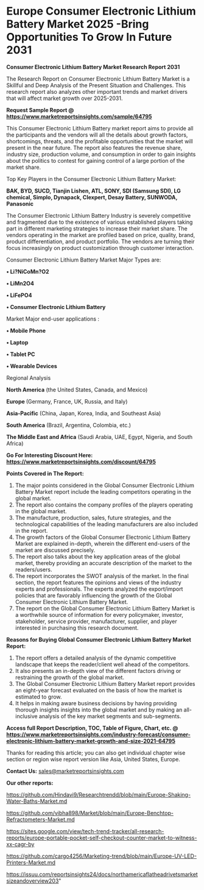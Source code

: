 # Europe Consumer Electronic Lithium Battery Market 2025 -Bring Opportunities To Grow In Future 2031

<strong>Consumer Electronic Lithium Battery Market Research Report 2031</strong>

The Research Report on Consumer Electronic Lithium Battery Market is a Skillful and Deep Analysis of the Present Situation and Challenges. This research report also analyzes other important trends and market drivers that will affect market growth over 2025-2031.

<strong>Request Sample Report @ <a href=https://www.marketreportsinsights.com/sample/64795>https://www.marketreportsinsights.com/sample/64795</a></strong>

This Consumer Electronic Lithium Battery market report aims to provide all the participants and the vendors will all the details about growth factors, shortcomings, threats, and the profitable opportunities that the market will present in the near future. The report also features the revenue share, industry size, production volume, and consumption in order to gain insights about the politics to contest for gaining control of a large portion of the market share.

Top Key Players in the Consumer Electronic Lithium Battery Market:

<strong>BAK, BYD, SUCD, Tianjin Lishen, ATL, SONY, SDI (Samsung SDI), LG chemical, Simplo, Dynapack, Clexpert, Desay Battery, SUNWODA, Panasonic</strong>

The Consumer Electronic Lithium Battery Industry is severely competitive and fragmented due to the existence of various established players taking part in different marketing strategies to increase their market share. The vendors operating in the market are profiled based on price, quality, brand, product differentiation, and product portfolio. The vendors are turning their focus increasingly on product customization through customer interaction.

Consumer Electronic Lithium Battery Market Major Types are:

<strong>• Li?NiCoMn?O2

• LiMn2O4

• LiFePO4

• Consumer Electronic Lithium Battery</strong>

Market Major end-user applications :

<strong>• Mobile Phone

• Laptop

• Tablet PC

• Wearable Devices</strong>

Regional Analysis

</u><strong><b>North America</b></strong> (the United States, Canada, and Mexico)

<strong><b>Europe </b></strong>(Germany, France, UK, Russia, and Italy)

<strong><b>Asia-Pacific</b></strong> (China, Japan, Korea, India, and Southeast Asia)

<strong><b>South America</b></strong> (Brazil, Argentina, Colombia, etc.)

<strong><b>The Middle East and Africa</b></strong> (Saudi Arabia, UAE, Egypt, Nigeria, and South Africa)

<strong>Go For Interesting Discount Here: <a href=https://www.marketreportsinsights.com/discount/64795>https://www.marketreportsinsights.com/discount/64795</a></strong>

<strong>Points Covered in The Report:</strong>
<ol>
  <li>The major points considered in the Global Consumer Electronic Lithium Battery Market report include the leading competitors operating in the global market.</li>
  <li>The report also contains the company profiles of the players operating in the global market.</li>
  <li>The manufacture, production, sales, future strategies, and the technological capabilities of the leading manufacturers are also included in the report.</li>
  <li>The growth factors of the Global Consumer Electronic Lithium Battery Market are explained in-depth, wherein the different end-users of the market are discussed precisely.</li>
  <li>The report also talks about the key application areas of the global market, thereby providing an accurate description of the market to the readers/users.</li>
  <li>The report incorporates the SWOT analysis of the market. In the final section, the report features the opinions and views of the industry experts and professionals. The experts analyzed the export/import policies that are favorably influencing the growth of the Global Consumer Electronic Lithium Battery Market.</li>
  <li>The report on the Global Consumer Electronic Lithium Battery Market is a worthwhile source of information for every policymaker, investor, stakeholder, service provider, manufacturer, supplier, and player interested in purchasing this research document.</li>
</ol>
<strong>Reasons for Buying Global Consumer Electronic Lithium Battery Market Report:</strong>

<ol>
  <li>The report offers a detailed analysis of the dynamic competitive landscape that keeps the reader/client well ahead of the competitors.</li>
  <li>It also presents an in-depth view of the different factors driving or restraining the growth of the global market.</li>
  <li>The Global Consumer Electronic Lithium Battery Market report provides an eight-year forecast evaluated on the basis of how the market is estimated to grow.</li>
  <li>It helps in making aware business decisions by having providing thorough insights insights into the global market and by making an all-inclusive analysis of the key market segments and sub-segments.</li>
</ol>
<strong>Access full Report Description, TOC, Table of Figure, Chart, etc. @ <a href=https://www.marketreportsinsights.com/industry-forecast/consumer-electronic-lithium-battery-market-growth-and-size-2021-64795>https://www.marketreportsinsights.com/industry-forecast/consumer-electronic-lithium-battery-market-growth-and-size-2021-64795</a></strong>


Thanks for reading this article; you can also get individual chapter wise section or region wise report version like Asia, United States, Europe.

<strong>Contact Us:</strong>
sales@marketreportsinsights.com

<strong>Our other reports:</strong>

<a href=https://github.com/Hindavi9/Researchtrendd/blob/main/Europe-Shaking-Water-Baths-Market.md>https://github.com/Hindavi9/Researchtrendd/blob/main/Europe-Shaking-Water-Baths-Market.md</a>

<a href=https://github.com/vibha898/Market/blob/main/Europe-Benchtop-Refractometers-Market.md>https://github.com/vibha898/Market/blob/main/Europe-Benchtop-Refractometers-Market.md</a>

<a href=https://sites.google.com/view/tech-trend-tracker/all-research-reports/europe-portable-pocket-self-checkout-counter-market-to-witness-xx-cagr-by>https://sites.google.com/view/tech-trend-tracker/all-research-reports/europe-portable-pocket-self-checkout-counter-market-to-witness-xx-cagr-by</a>

<a href=https://github.com/cargo4256/Marketing-trend/blob/main/Europe-UV-LED-Printers-Market.md>https://github.com/cargo4256/Marketing-trend/blob/main/Europe-UV-LED-Printers-Market.md</a>

<a href=https://issuu.com/reportsinsights24/docs/northamericaflatheadrivetsmarketsizeandoverview203>https://issuu.com/reportsinsights24/docs/northamericaflatheadrivetsmarketsizeandoverview203</a>"
